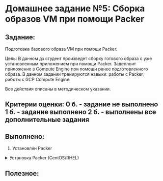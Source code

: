 # **Домашнее задание №5: Сборка образов VM при помощи Packer**

## **Задание:**
Подготовка базового образа VM при помощи Packer.

Цель:
В данном дз студент произведет сборку готового образа с уже установленным приложением при помощи Packer. Задеплоит приложение в Compute Engine при помощи ранее подготовленного образа. В данном задании тренируются навыки: работы с Packer, работы с GCP Compute Engine.

Все действия описаны в методическом указании.

Критерии оценки:
0 б. - задание не выполнено 1 б. - задание выполнено 2 б. - выполнены все дополнительные задания
---

## **Выполнено:**
1. Установлен Packer

<details>
 <summary>Установка Packer (CentOS/RHEL)</summary>

```
sudo yum install -y yum-utils
sudo yum-config-manager --add-repo https://rpm.releases.hashicorp.com/RHEL/hashicorp.repo
sudo yum -y install packer
```

</details>


## **Полезное:**
